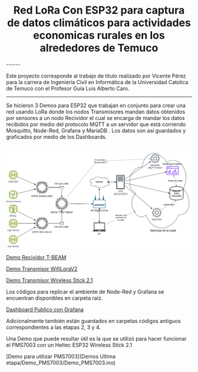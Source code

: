 
<h1 align="center">
  Red LoRa Con ESP32 para captura de datos climáticos para 
  actividades economicas rurales en los alrededores de Temuco
</h1>
------

Este proyecto corresponde al trabajo de titulo realizado por Vicente Pérez para la carrera de Ingeniería Civil en Informática de la Universidad Catolica de Temuco con el Profesor Guía Luis Alberto Caro.

------

Se hicieron 3 Demos para ESP32 que trabajan en conjunto para crear una red usando LoRa donde los nodos Transmisores mandan datos obtenidos por sensores a un nodo Recividor el cual se encarga de mandar los datos recibidos por medio del protocolo MQTT a un servidor que está corriendo Mosquitto, Node-Red, Grafana y MariaDB . Los datos son así guardados y graficados por medio de los Dashboards. 

![Diagrama de interacción de sistemas](/images/IntegracionSistemas.png)


[Demo Recividor T-BEAM](DEMO_CSV_receiver_TTGO_TBEAM/DEMO_CSV_receiver_TTGO_TBEAM.ino)

[Demo Transmisor WifiLoraV2](DEMO_CSV_Sender_WifiLoRaV2/DEMO_CSV_Sender_WifiLoRaV2.ino)

[Demo Transmisor Wireless Stick 2.1](DEMO_CSV_Sender_WirelessStick21/DEMO_CSV_Sender_WirelessStick21.ino)

Los códigos para replicar el ambiente de Node-Red y Grafana se encuentran disponibles en carpeta raíz.

[Dashboard Publico con Grafana](http://localhost:3000/public-dashboards/94c0bb087d04442fb0c60637d3966544)

Adicionalmente también están guardados en carpetas códigos antiguos  correspondientes a las etapas 2, 3 y 4. 

Una Demo que puede resultar útil es la que se utilizó para hacer funcionar el PMS7003 con un Heltec ESP32 Wireless Stick 2.1

[Demo para utilizar PMS7003](Demos Ultima etapa/Demo_PMS7003/Demo_PMS7003.ino)

 
